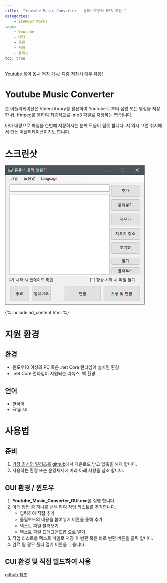 ```yaml
---
title:  "Youtube Music Converter - 유튜브로부터 MP3 저장!"
categories:
    - iCAROS7 Works
tags:
    - Youtube
    - MP3
    - 음원
    - 저장
    - 유튜브
toc: true
---
```

Youtube 음악 동시 저장 가능! 다중 저장시 매우 유용!

# Youtube Music Converter
본 어플리케이션은 VideoLibrary를 활용하여 Youtube 로부터 음원 또는 영상을 저장 한 뒤, ffmpeg를 통하여 최종적으로 .mp3 파일로 저장하는 앱 입니다.

아마 대량으로 파일을 한번에 저장하시는 분께 도움이 될듯 합니다. 저 역시 그런 취지에서 만든 어플리케이션이기도 합니다.

# 스크린샷
![](https://github.com/icaros7/youtube_music_converter/raw/gui_win_form/Image/preview_Korean.png?raw=true)

{% include ad_content.html %}

# 지원 환경
## 환경
- 윈도우10 이상의 PC 혹은 .net Core 런타임이 설치된 환경
- .net Core 런타임이 지원되는 리눅스, 맥 환경

## 언어
- 한국어
- English

# 사용법
## 준비
1. <a href="https://github.com/icaros7/youtube_music_converter/releases/latest" target="_blank">가장 최신의 릴리즈를 github</a>에서 다운로드 받고 압축을 해제 합니다.
2. 사용하는 환경 또는 운영체제에 따라 아래 사항을 참조 합니다.

## GUI 환경 / 윈도우
1. **Youtube_Music_Converter_GUI.exe**를 실행 합니다.
2. 아래 방법 중 하나를 선택 하여 작업 리스트를 추가합니다.
   - 입력하여 직접 추가
   - 클립보드의 내용을 붙여넣기 버튼을 통해 추가
   - 텍스트 파일 불러오기
   - 텍스트 파일 드레그앤드롭 으로 열기
3. 작업 리스트를 텍스트 파일로 저장 후 변환 혹은 바로 변환 버튼을 클릭 합니다.
4. 완료 될 경우 폴더 열기 버튼을 누릅니다.

## CUI 환경 및 직접 빌드하여 사용
<a href="https://github.com/icaros7/youtube_music_converter" target="_blank">github 참조</a>